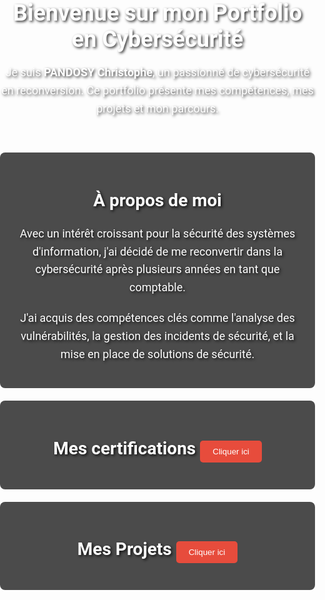 <html lang="fr">
<head>
  <meta charset="UTF-8">
  <meta name="viewport" content="width=device-width, initial-scale=1.0">
  <title>Portfolio Cybersécurité</title>
  <link href="https://fonts.googleapis.com/css2?family=Roboto:wght@400;700&display=swap" rel="stylesheet">
  <style>
    body {
      font-family: 'Roboto', sans-serif;
      margin: 0;
      padding: 0;
      background-image: url('https://img.freepik.com/vecteurs-premium/fond-rouge-noir-cadenas-circuit-imprime-mot-cybersecurite-dessus_42077-16537.jpg');
      background-size: cover;
      background-position: center;
      background-repeat: no-repeat;
      height: 100vh;
      color: #fff;
      text-shadow: 2px 2px 4px rgba(0, 0, 0, 0.8);
    }

    header {
      text-align: center;
      padding: 20px;
      background-color: rgba(0, 0, 0, 0.5);
    }

    h1 {
      font-size: 36px;
      margin: 0;
    }

    section {
      margin: 20px auto;
      padding: 20px;
      background-color: rgba(0, 0, 0, 0.7);
      border-radius: 8px;
      max-width: 800px;
    }

    h2 {
      color: #fff;
      font-size: 28px;
      text-align: center;
    }

    p, ul {
      font-size: 18px;
      line-height: 1.6;
      margin-bottom: 20px;
      text-align: center;
    }

    a {
      color: #e74c3c;
      text-decoration: none;
    }

    a:hover {
      text-decoration: underline;
    }

    /* Style pour le contenu déroulant */
    .content-hidden {
      display: none;
      max-height: 300px; /* Hauteur maximale avec défilement */
      overflow-y: auto; /* Ajoute une réglette si nécessaire */
      background-color: rgba(0, 0, 0, 0.8);
      padding: 10px;
      border-radius: 8px;
    }

    button {
      background-color: #e74c3c;
      color: white;
      padding: 10px 20px;
      border: none;
      border-radius: 5px;
      cursor: pointer;
    }

    button:hover {
      background-color: #c0392b;
    }
  </style>
</head>
<body>
  <header>
    <h1>Bienvenue sur mon Portfolio en Cybersécurité</h1>
    <p>Je suis <strong>PANDOSY Christophe</strong>, un passionné de cybersécurité en reconversion. Ce portfolio présente mes compétences, mes projets et mon parcours.</p>
  </header>

  <!-- Section À propos -->
  <section id="about">
    <h2>À propos de moi</h2>
    <p>Avec un intérêt croissant pour la sécurité des systèmes d'information, j'ai décidé de me reconvertir dans la cybersécurité après plusieurs années en tant que comptable.</p>
    <p>J'ai acquis des compétences clés comme l'analyse des vulnérabilités, la gestion des incidents de sécurité, et la mise en place de solutions de sécurité.</p>
  </section>

  <!-- Section Certifications avec un bouton pour afficher/masquer le contenu -->
  <section id="certifications">
    <h2>Mes certifications <button onclick="toggleContent('certifications-content')">Cliquer ici</button></h2>
    <div id="certifications-content" class="content-hidden">
      <p>Août 2023 - Certification TOSA Cybercitizen.</p>
      <p>Août 2023 - Certification TOSA DigComp.</p>
      <!-- Ajoutez d'autres certifications si nécessaire -->
    </div>
  </section>
  
  <!-- Section Projets avec un bouton pour afficher/masquer le contenu -->
  <section id="projects">
    <h2>Mes Projets <button onclick="toggleContent('projects-content')">Cliquer ici</button></h2>
    <div id="projects-content" class="content-hidden">
      <ul>
        <li><a href="Scanner_de_ports.html" target="_blank" rel="noopener noreferrer">Projet 1 : Scanner de ports</a></li>
        <li><a href="ScannerVulnWeb.html" target="_blank" rel="noopener noreferrer">Projet 2 : Scanner de vulnérabilités web</a></li>
        <li><a href="Pentest_perso.html" target="_blank" rel="noopener noreferrer">Projet 3 : Script de pentest personnalisé</a></li>
        <!-- Ajoutez d'autres projets si nécessaire -->
      </ul>
    </div>
  </section>

  <script>
    // Fonction pour afficher/masquer le contenu
    function toggleContent(id) {
      const content = document.getElementById(id);
      if (content.style.display === 'block') {
        content.style.display = 'none';
      } else {
        content.style.display = 'block';
      }
    }
  </script>
</body>
</html>
